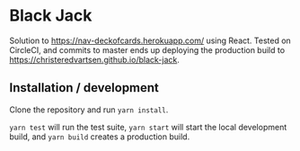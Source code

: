 # Black Jack
Solution to https://nav-deckofcards.herokuapp.com/ using React. Tested on CircleCI, and commits to master ends up deploying the production build to https://christeredvartsen.github.io/black-jack.

## Installation / development
Clone the repository and run `yarn install`.

`yarn test` will run the test suite, `yarn start` will start the local development build, and `yarn build` creates a production build.